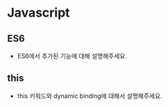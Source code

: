 # Javascript

## ES6

- ES6에서 추가된 기능에 대해 설명해주세요.

## this

- this 키워드와 dynamic binding에 대해서 설명해주세요.
